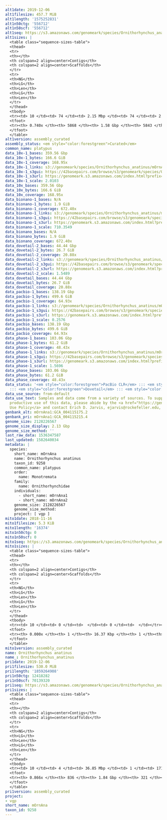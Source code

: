 ```yaml
---
alt1date: 2019-12-06
alt1filesize: 457.7 MiB
alt1length: '1575252831'
alt1n50ctg: '556712'
alt1n50scf: '556712'
alt1seq: https://s3.amazonaws.com/genomeark/species/Ornithorhynchus_anatinus/mOrnAna1/assembly_curated/mOrnAna1.alt.cur.20191206.fasta.gz
alt1sizes: |
  <table class="sequence-sizes-table">
  <thead>
  <tr>
  <th></th>
  <th colspan=2 align=center>Contigs</th>
  <th colspan=2 align=center>Scaffolds</th>
  </tr>
  <tr>
  <th>NG</th>
  <th>LG</th>
  <th>Len</th>
  <th>LG</th>
  <th>Len</th>
  </tr>
  </thead>
  <tbody>
  <tr><td> 10 </td><td> 74 </td><td> 2.15 Mbp </td><td> 74 </td><td> 2.15 Mbp </td></tr><tr><td> 20 </td><td> 192 </td><td> 1.56 Mbp </td><td> 192 </td><td> 1.56 Mbp </td></tr><tr><td> 30 </td><td> 358 </td><td> 1.11 Mbp </td><td> 358 </td><td> 1.11 Mbp </td></tr><tr><td> 40 </td><td> 584 </td><td> 0.81 Mbp </td><td> 584 </td><td> 0.81 Mbp </td></tr><tr style="background-color:#cccccc;"><td> 50 </td><td> 899 </td><td> 0.56 Mbp </td><td> 899 </td><td> 0.56 Mbp </td></tr><tr><td> 60 </td><td> 1401 </td><td> 309.47 Kbp </td><td> 1400 </td><td> 310.44 Kbp </td></tr><tr><td> 70 </td><td> 2912 </td><td> 53.05 Kbp </td><td> 2894 </td><td> 53.46 Kbp </td></tr><tr><td> 80 </td><td> 0 </td><td>  </td><td> 0 </td><td>  </td></tr><tr><td> 90 </td><td> 0 </td><td>  </td><td> 0 </td><td>  </td></tr><tr><td> 100 </td><td> 0 </td><td>  </td><td> 0 </td><td>  </td></tr></tbody>
  <tfoot>
  <tr><th> 0.740x </th><th> 5868 </th><th> 1.58 Gbp </th><th> 5843 </th><th> 1.58 Gbp </th></tr>
  </tfoot>
  </table>
alt1version: assembly_curated
assembly_status: <em style="color:forestgreen">Curated</em>
common_name: platypus
data_10x-1_bases: 359.56 Gbp
data_10x-1_bytes: 166.6 GiB
data_10x-1_coverage: 168.95x
data_10x-1_links: s3://genomeark/species/Ornithorhynchus_anatinus/mOrnAna1/genomic_data/10x/<br>
data_10x-1_s3gui: https://42basepairs.com/browse/s3/genomeark/species/Ornithorhynchus_anatinus/mOrnAna1/genomic_data/10x/
data_10x-1_s3url: https://genomeark.s3.amazonaws.com/index.html?prefix=species/Ornithorhynchus_anatinus/mOrnAna1/genomic_data/10x/
data_10x-1_scale: 2.0103
data_10x_bases: 359.56 Gbp
data_10x_bytes: 166.6 GiB
data_10x_coverage: 168.95x
data_bionano-1_bases: N/A
data_bionano-1_bytes: 1.9 GiB
data_bionano-1_coverage: 672.40x
data_bionano-1_links: s3://genomeark/species/Ornithorhynchus_anatinus/mOrnAna1/genomic_data/bionano/<br>
data_bionano-1_s3gui: https://42basepairs.com/browse/s3/genomeark/species/Ornithorhynchus_anatinus/mOrnAna1/genomic_data/bionano/
data_bionano-1_s3url: https://genomeark.s3.amazonaws.com/index.html?prefix=species/Ornithorhynchus_anatinus/mOrnAna1/genomic_data/bionano/
data_bionano-1_scale: 710.3549
data_bionano_bases: N/A
data_bionano_bytes: 1.9 GiB
data_bionano_coverage: 672.40x
data_dovetail-2_bases: 44.44 Gbp
data_dovetail-2_bytes: 26.7 GiB
data_dovetail-2_coverage: 20.88x
data_dovetail-2_links: s3://genomeark/species/Ornithorhynchus_anatinus/mOrnAna2/genomic_data/dovetail/<br>
data_dovetail-2_s3gui: https://42basepairs.com/browse/s3/genomeark/species/Ornithorhynchus_anatinus/mOrnAna2/genomic_data/dovetail/
data_dovetail-2_s3url: https://genomeark.s3.amazonaws.com/index.html?prefix=species/Ornithorhynchus_anatinus/mOrnAna2/genomic_data/dovetail/
data_dovetail-2_scale: 1.5489
data_dovetail_bases: 44.44 Gbp
data_dovetail_bytes: 26.7 GiB
data_dovetail_coverage: 20.88x
data_pacbio-1_bases: 138.19 Gbp
data_pacbio-1_bytes: 499.6 GiB
data_pacbio-1_coverage: 64.93x
data_pacbio-1_links: s3://genomeark/species/Ornithorhynchus_anatinus/mOrnAna1/genomic_data/pacbio/<br>
data_pacbio-1_s3gui: https://42basepairs.com/browse/s3/genomeark/species/Ornithorhynchus_anatinus/mOrnAna1/genomic_data/pacbio/
data_pacbio-1_s3url: https://genomeark.s3.amazonaws.com/index.html?prefix=species/Ornithorhynchus_anatinus/mOrnAna1/genomic_data/pacbio/
data_pacbio-1_scale: 0.2576
data_pacbio_bases: 138.19 Gbp
data_pacbio_bytes: 499.6 GiB
data_pacbio_coverage: 64.93x
data_phase-1_bases: 103.06 Gbp
data_phase-1_bytes: 61.2 GiB
data_phase-1_coverage: 48.43x
data_phase-1_links: s3://genomeark/species/Ornithorhynchus_anatinus/mOrnAna1/genomic_data/phase/<br>
data_phase-1_s3gui: https://42basepairs.com/browse/s3/genomeark/species/Ornithorhynchus_anatinus/mOrnAna1/genomic_data/phase/
data_phase-1_s3url: https://genomeark.s3.amazonaws.com/index.html?prefix=species/Ornithorhynchus_anatinus/mOrnAna1/genomic_data/phase/
data_phase-1_scale: 1.5696
data_phase_bases: 103.06 Gbp
data_phase_bytes: 61.2 GiB
data_phase_coverage: 48.43x
data_status: '<em style="color:forestgreen">PacBio CLR</em> ::: <em style="color:forestgreen">10x</em>
  ::: <em style="color:forestgreen">Dovetail</em> ::: <em style="color:forestgreen">Phase</em>'
data_use_source: from-default
data_use_text: Samples and data come from a variety of sources. To support fair and
  productive use of this data, please abide by the <a href="https://genome10k.soe.ucsc.edu/data-use-policies/">Data
  Use Policy</a> and contact Erich D. Jarvis, ejarvis@rockefeller.edu, with any questions.
genbank_alt: mOrnAna1:GCA_004115175.2
genbank_pri: mOrnAna1:GCA_004115215.4
genome_size: 2128226567
genome_size_display: 2.13 Gbp
genome_size_method: ''
last_raw_data: 1536347587
last_updated: 1582640034
metadata: |
  species:
    short_name: mOrnAna
    name: Ornithorhynchus anatinus
    taxon_id: 9258
    common_name: platypus
    order:
      name: Monotremata
    family:
      name: Ornithorhynchidae
    individuals:
      - short_name: mOrnAna1
      - short_name: mOrnAna2
    genome_size: 2128226567
    genome_size_method:
    project: [ vgp ]
mito1date: 2018-11-16
mito1filesize: 5.3 KiB
mito1length: '16374'
mito1n50ctg: 0
mito1n50scf: 0
mito1seq: https://s3.amazonaws.com/genomeark/species/Ornithorhynchus_anatinus/mOrnAna1/assembly_curated/mOrnAna1.pri.cur.20181116.MT.fasta.gz
mito1sizes: |
  <table class="sequence-sizes-table">
  <thead>
  <tr>
  <th></th>
  <th colspan=2 align=center>Contigs</th>
  <th colspan=2 align=center>Scaffolds</th>
  </tr>
  <tr>
  <th>NG</th>
  <th>LG</th>
  <th>Len</th>
  <th>LG</th>
  <th>Len</th>
  </tr>
  </thead>
  <tbody>
  <tr><td> 10 </td><td> 0 </td><td>  </td><td> 0 </td><td>  </td></tr><tr><td> 20 </td><td> 0 </td><td>  </td><td> 0 </td><td>  </td></tr><tr><td> 30 </td><td> 0 </td><td>  </td><td> 0 </td><td>  </td></tr><tr><td> 40 </td><td> 0 </td><td>  </td><td> 0 </td><td>  </td></tr><tr style="background-color:#cccccc;"><td> 50 </td><td> 0 </td><td style="background-color:#ff8888;">  </td><td> 0 </td><td style="background-color:#ff8888;">  </td></tr><tr><td> 60 </td><td> 0 </td><td>  </td><td> 0 </td><td>  </td></tr><tr><td> 70 </td><td> 0 </td><td>  </td><td> 0 </td><td>  </td></tr><tr><td> 80 </td><td> 0 </td><td>  </td><td> 0 </td><td>  </td></tr><tr><td> 90 </td><td> 0 </td><td>  </td><td> 0 </td><td>  </td></tr><tr><td> 100 </td><td> 0 </td><td>  </td><td> 0 </td><td>  </td></tr></tbody>
  <tfoot>
  <tr><th> 0.000x </th><th> 1 </th><th> 16.37 Kbp </th><th> 1 </th><th> 16.37 Kbp </th></tr>
  </tfoot>
  </table>
mito1version: assembly_curated
name: Ornithorhynchus anatinus
name_: Ornithorhynchus_anatinus
pri1date: 2019-12-06
pri1filesize: 530.0 MiB
pri1length: '1859264908'
pri1n50ctg: 12418282
pri1n50scf: 70139320
pri1seq: https://s3.amazonaws.com/genomeark/species/Ornithorhynchus_anatinus/mOrnAna1/assembly_curated/mOrnAna1.pri.cur.20191206.fasta.gz
pri1sizes: |
  <table class="sequence-sizes-table">
  <thead>
  <tr>
  <th></th>
  <th colspan=2 align=center>Contigs</th>
  <th colspan=2 align=center>Scaffolds</th>
  </tr>
  <tr>
  <th>NG</th>
  <th>LG</th>
  <th>Len</th>
  <th>LG</th>
  <th>Len</th>
  </tr>
  </thead>
  <tbody>
  <tr><td> 10 </td><td> 4 </td><td> 36.85 Mbp </td><td> 1 </td><td> 171.72 Mbp </td></tr><tr><td> 20 </td><td> 10 </td><td> 28.05 Mbp </td><td> 2 </td><td> 141.99 Mbp </td></tr><tr><td> 30 </td><td> 19 </td><td> 20.74 Mbp </td><td> 4 </td><td> 125.04 Mbp </td></tr><tr><td> 40 </td><td> 31 </td><td> 16.13 Mbp </td><td> 5 </td><td> 110.29 Mbp </td></tr><tr style="background-color:#cccccc;"><td> 50 </td><td> 45 </td><td style="background-color:#88ff88;"> 12.42 Mbp </td><td> 8 </td><td style="background-color:#88ff88;"> 70.14 Mbp </td></tr><tr><td> 60 </td><td> 66 </td><td> 8.63 Mbp </td><td> 11 </td><td> 60.46 Mbp </td></tr><tr><td> 70 </td><td> 101 </td><td> 4.73 Mbp </td><td> 15 </td><td> 46.40 Mbp </td></tr><tr><td> 80 </td><td> 174 </td><td> 1.69 Mbp </td><td> 21 </td><td> 30.54 Mbp </td></tr><tr><td> 90 </td><td> 0 </td><td>  </td><td> 0 </td><td>  </td></tr><tr><td> 100 </td><td> 0 </td><td>  </td><td> 0 </td><td>  </td></tr></tbody>
  <tfoot>
  <tr><th> 0.866x </th><th> 836 </th><th> 1.84 Gbp </th><th> 321 </th><th> 1.86 Gbp </th></tr>
  </tfoot>
  </table>
pri1version: assembly_curated
project:
- vgp
short_name: mOrnAna
taxon_id: 9258
---
```

